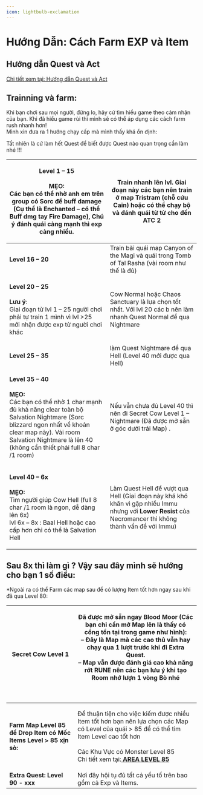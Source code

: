 ```yaml
---
icon: lightbulb-exclamation
---
```


# Hướng Dẫn: Cách Farm EXP và Item

## **Hướng dẫn Quest và Act**

[Chi tiết xem tại: Hướng dẫn Quest và Act](https://d2tm.com/guides/nhiem-vu/nhiem-vu-cac-act/)

## Trainning và farm: <a href="#h-trainning-va-farm" id="h-trainning-va-farm"></a>

Khi bạn chơi sau mọi người, đừng lo, hãy cứ tìm hiểu game theo cảm nhận của bạn. Khi đã hiểu game rùi thì mình sẽ có thể áp dụng các cách farm rush nhanh hơn!\
Mình xin đưa ra 1 hướng chạy cấp mà mình thấy khá ổn định:

Tất nhiên là cứ làm hết Quest để biết được Quest nào quan trọng cần làm nhé !!!

| <p><strong>Level 1 – 15</strong><br><br><strong>MẸO:</strong><br>Các bạn có thể nhờ anh em trên group có Sorc để buff damage (Cụ thể là Enchanted – có thể Buff dmg tay Fire Damage), Chú ý đánh quái càng mạnh thì exp càng nhiều.</p>                                                | Train nhanh lên lvl. Giai đoạn này các bạn nên train ở map Tristram (chỗ cứu Cain) hoặc có thể chạy bộ và đánh quái từ từ cho đến ATC 2                   |
| -------------------------------------------------------------------------------------------------------------------------------------------------------------------------------------------------------------------------------------------------------------------------------------- | --------------------------------------------------------------------------------------------------------------------------------------------------------- |
| **Level 16 – 20**                                                                                                                                                                                                                                                                      | Train bãi quái map Canyon of the Magi và quái trong Tomb of Tal Rasha (vài room như thế là đủ)                                                            |
| <p><strong>Level 20 – 25</strong><br><br><strong>Lưu ý</strong>:<br>Giai đoạn từ lvl 1 – 25 người chơi phải tự train 1 mình vì lvl >25 mới nhận được exp từ người chơi khác</p>                                                                                                        | Cow Normal hoặc Chaos Sanctuary là lựa chọn tốt nhất. Với lvl 20 các b nên làm nhanh Quest Normal để qua Nightmare                                        |
| **Level 25 – 35**                                                                                                                                                                                                                                                                      | làm Quest Nightmare để qua Hell (Level 40 mới được qua Hell)                                                                                              |
| <p><strong>Level 35 – 40</strong><br><br><strong>MẸO:</strong><br>Các bạn có thể nhờ 1 char mạnh đủ khả năng clear toàn bộ Salvation Nightmare (Sorc blizzard ngon nhất về khoản clear map này). Vài room Salvation Nightmare là lên 40 (không cần thiết phải full 8 char /1 room)</p> | Nếu vẫn chưa đủ Level 40 thì nên đi Secret Cow Level 1 – Nightmare (Đã được mở sẵn ở góc dưới trái Map) .                                                 |
| <p><strong>Level 40 – 6x</strong><br><br><strong>MẸO:</strong><br>Tìm người giúp Cow Hell (full 8 char /1 room là ngon, dễ dàng lên 6x)<br>lvl 6x – 8x : Baal Hell hoặc cao cấp hơn chỉ có thể là Salvation Hell</p>                                                                   | Làm Quest Hell để vượt qua Hell (Giai đoạn này khá khó khăn vì gặp nhiều Immu nhưng với **Lower Resist** của Necromancer thì không thành vấn đề với Immu) |

## **Sau 8x thì làm gì** ? Vậy sau đây mình sẽ hướng cho bạn 1 số điều: <a href="#h-sau-8x-thi-lam-gi-vay-sau-day-minh-se-huong-cho-ban-1-so-dieu" id="h-sau-8x-thi-lam-gi-vay-sau-day-minh-se-huong-cho-ban-1-so-dieu"></a>

\*Ngoài ra có thể Farm các map sau để có lượng Item tốt hơn ngay sau khi đã qua Level 80:

| **Secret Cow Level 1**                                             | <p>Đã được mở sẵn ngay Blood Moor (Các bạn chỉ cần mở Map lên là thấy có cổng tồn tại trong game như hình):<br>– Đây là Map mà các cao thủ vẫn hay chạy qua 1 lượt trước khi đi Extra Quest.<br>– Map vẫn được đánh giá cao khả năng rớt <strong>RUNE</strong> nên các bạn lưu ý khi tạo Room nhớ lượn 1 vòng Bò nhé<br><br></p><p><img src="https://d2tm.com/app/uploads/2024/08/image-49.png" alt="" data-size="original"></p> |
| ------------------------------------------------------------------ | -------------------------------------------------------------------------------------------------------------------------------------------------------------------------------------------------------------------------------------------------------------------------------------------------------------------------------------------------------------------------------------------------------------------------------- |
| **Farm Map Level 85 để Drop Item có Mốc Items Level > 85 xịn sò:** | <p>Để thuận tiện cho việc kiếm được nhiều Item tốt hơn bạn nên lựa chọn các Map có Level của quái > 85 để có thể tìm Item Level cao tốt hơn<br><br>Các Khu Vực có Monster Level 85<br>Chi tiết xem tại:<a href="https://d2tm.com/guides/bai-farm/pits-area85-la-gi-nhung-dieu-can-biet-va-pits/"> <strong>AREA LEVEL 85</strong></a></p>                                                                                         |
| **Extra Quest: Level 90 - xxx**                                    | Nơi đây hội tụ đủ tất cả yếu tố trên bao gồm cả Exp và Items.                                                                                                                                                                                                                                                                                                                                                                    |

